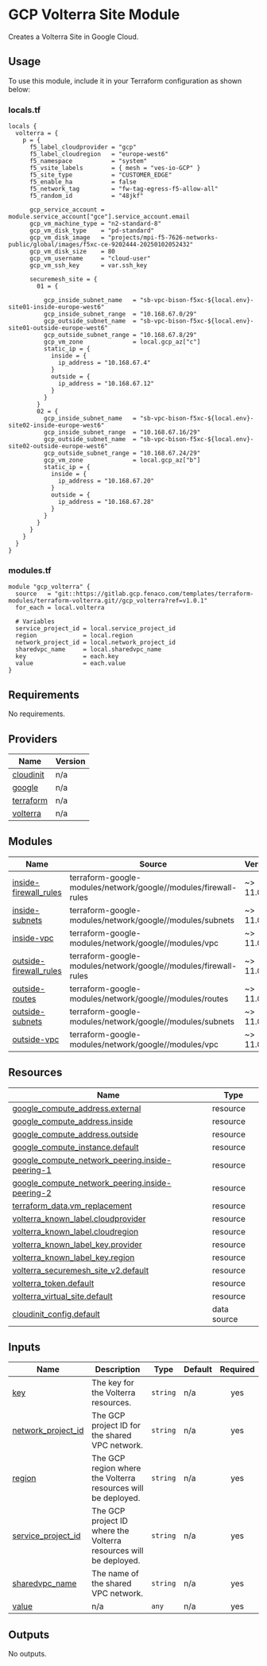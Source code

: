 # GCP Volterra Site Module

Creates a Volterra Site in Google Cloud.

## Usage

To use this module, include it in your Terraform configuration as shown below:

### locals.tf

```hcl
locals {
  volterra = {
    p = {
      f5_label_cloudprovider = "gcp"
      f5_label_cloudregion   = "europe-west6"
      f5_namespace           = "system"
      f5_vsite_labels        = { mesh = "ves-io-GCP" }
      f5_site_type           = "CUSTOMER_EDGE"
      f5_enable_ha           = false
      f5_network_tag         = "fw-tag-egress-f5-allow-all"
      f5_random_id           = "48jkf"

      gcp_service_account = module.service_account["gce"].service_account.email
      gcp_vm_machine_type = "n2-standard-8"
      gcp_vm_disk_type    = "pd-standard"
      gcp_vm_disk_image   = "projects/mpi-f5-7626-networks-public/global/images/f5xc-ce-9202444-20250102052432"
      gcp_vm_disk_size    = 80
      gcp_vm_username     = "cloud-user"
      gcp_vm_ssh_key      = var.ssh_key

      securemesh_site = {
        01 = {

          gcp_inside_subnet_name   = "sb-vpc-bison-f5xc-${local.env}-site01-inside-europe-west6"
          gcp_inside_subnet_range  = "10.168.67.0/29"
          gcp_outside_subnet_name  = "sb-vpc-bison-f5xc-${local.env}-site01-outside-europe-west6"
          gcp_outside_subnet_range = "10.168.67.8/29"
          gcp_vm_zone              = local.gcp_az["c"]
          static_ip = {
            inside = {
              ip_address = "10.168.67.4"
            }
            outside = {
              ip_address = "10.168.67.12"
            }
          }
        }
        02 = {
          gcp_inside_subnet_name   = "sb-vpc-bison-f5xc-${local.env}-site02-inside-europe-west6"
          gcp_inside_subnet_range  = "10.168.67.16/29"
          gcp_outside_subnet_name  = "sb-vpc-bison-f5xc-${local.env}-site02-outside-europe-west6"
          gcp_outside_subnet_range = "10.168.67.24/29"
          gcp_vm_zone              = local.gcp_az["b"]
          static_ip = {
            inside = {
              ip_address = "10.168.67.20"
            }
            outside = {
              ip_address = "10.168.67.28"
            }
          }
        }
      }
    }
  }
}
```

### modules.tf

```hcl
module "gcp_volterra" {
  source   = "git::https://gitlab.gcp.fenaco.com/templates/terraform-modules/terraform-volterra.git//gcp_volterra?ref=v1.0.1"
  for_each = local.volterra

  # Variables
  service_project_id = local.service_project_id
  region             = local.region
  network_project_id = local.network_project_id
  sharedvpc_name     = local.sharedvpc_name
  key                = each.key
  value              = each.value
}
```

<!-- BEGIN_TF_DOCS -->
## Requirements

No requirements.

## Providers

| Name | Version |
|------|---------|
| <a name="provider_cloudinit"></a> [cloudinit](#provider\_cloudinit) | n/a |
| <a name="provider_google"></a> [google](#provider\_google) | n/a |
| <a name="provider_terraform"></a> [terraform](#provider\_terraform) | n/a |
| <a name="provider_volterra"></a> [volterra](#provider\_volterra) | n/a |

## Modules

| Name | Source | Version |
|------|--------|---------|
| <a name="module_inside-firewall_rules"></a> [inside-firewall\_rules](#module\_inside-firewall\_rules) | terraform-google-modules/network/google//modules/firewall-rules | ~> 11.0 |
| <a name="module_inside-subnets"></a> [inside-subnets](#module\_inside-subnets) | terraform-google-modules/network/google//modules/subnets | ~> 11.0 |
| <a name="module_inside-vpc"></a> [inside-vpc](#module\_inside-vpc) | terraform-google-modules/network/google//modules/vpc | ~> 11.0 |
| <a name="module_outside-firewall_rules"></a> [outside-firewall\_rules](#module\_outside-firewall\_rules) | terraform-google-modules/network/google//modules/firewall-rules | ~> 11.0 |
| <a name="module_outside-routes"></a> [outside-routes](#module\_outside-routes) | terraform-google-modules/network/google//modules/routes | ~> 11.0 |
| <a name="module_outside-subnets"></a> [outside-subnets](#module\_outside-subnets) | terraform-google-modules/network/google//modules/subnets | ~> 11.0 |
| <a name="module_outside-vpc"></a> [outside-vpc](#module\_outside-vpc) | terraform-google-modules/network/google//modules/vpc | ~> 11.0 |

## Resources

| Name | Type |
|------|------|
| [google_compute_address.external](https://registry.terraform.io/providers/hashicorp/google/latest/docs/resources/compute_address) | resource |
| [google_compute_address.inside](https://registry.terraform.io/providers/hashicorp/google/latest/docs/resources/compute_address) | resource |
| [google_compute_address.outside](https://registry.terraform.io/providers/hashicorp/google/latest/docs/resources/compute_address) | resource |
| [google_compute_instance.default](https://registry.terraform.io/providers/hashicorp/google/latest/docs/resources/compute_instance) | resource |
| [google_compute_network_peering.inside-peering-1](https://registry.terraform.io/providers/hashicorp/google/latest/docs/resources/compute_network_peering) | resource |
| [google_compute_network_peering.inside-peering-2](https://registry.terraform.io/providers/hashicorp/google/latest/docs/resources/compute_network_peering) | resource |
| [terraform_data.vm_replacement](https://registry.terraform.io/providers/hashicorp/terraform/latest/docs/resources/data) | resource |
| [volterra_known_label.cloudprovider](https://registry.terraform.io/providers/volterraedge/volterra/latest/docs/resources/known_label) | resource |
| [volterra_known_label.cloudregion](https://registry.terraform.io/providers/volterraedge/volterra/latest/docs/resources/known_label) | resource |
| [volterra_known_label_key.provider](https://registry.terraform.io/providers/volterraedge/volterra/latest/docs/resources/known_label_key) | resource |
| [volterra_known_label_key.region](https://registry.terraform.io/providers/volterraedge/volterra/latest/docs/resources/known_label_key) | resource |
| [volterra_securemesh_site_v2.default](https://registry.terraform.io/providers/volterraedge/volterra/latest/docs/resources/securemesh_site_v2) | resource |
| [volterra_token.default](https://registry.terraform.io/providers/volterraedge/volterra/latest/docs/resources/token) | resource |
| [volterra_virtual_site.default](https://registry.terraform.io/providers/volterraedge/volterra/latest/docs/resources/virtual_site) | resource |
| [cloudinit_config.default](https://registry.terraform.io/providers/hashicorp/cloudinit/latest/docs/data-sources/config) | data source |

## Inputs

| Name | Description | Type | Default | Required |
|------|-------------|------|---------|:--------:|
| <a name="input_key"></a> [key](#input\_key) | The key for the Volterra resources. | `string` | n/a | yes |
| <a name="input_network_project_id"></a> [network\_project\_id](#input\_network\_project\_id) | The GCP project ID for the shared VPC network. | `string` | n/a | yes |
| <a name="input_region"></a> [region](#input\_region) | The GCP region where the Volterra resources will be deployed. | `string` | n/a | yes |
| <a name="input_service_project_id"></a> [service\_project\_id](#input\_service\_project\_id) | The GCP project ID where the Volterra resources will be deployed. | `string` | n/a | yes |
| <a name="input_sharedvpc_name"></a> [sharedvpc\_name](#input\_sharedvpc\_name) | The name of the shared VPC network. | `string` | n/a | yes |
| <a name="input_value"></a> [value](#input\_value) | n/a | `any` | n/a | yes |

## Outputs

No outputs.
<!-- END_TF_DOCS -->